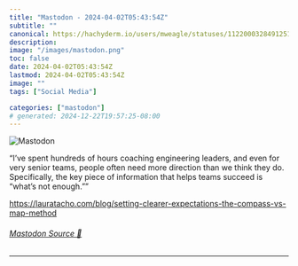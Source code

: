 ```yaml
---
title: "Mastodon - 2024-04-02T05:43:54Z"
subtitle: ""
canonical: https://hachyderm.io/users/mweagle/statuses/112200032849125140
description:
image: "/images/mastodon.png"
toc: false
date: 2024-04-02T05:43:54Z
lastmod: 2024-04-02T05:43:54Z
image: ""
tags: ["Social Media"]

categories: ["mastodon"]
# generated: 2024-12-22T19:57:25-08:00
---
```

![Mastodon](/images/mastodon.png)

<p>“I’ve spent hundreds of hours coaching engineering leaders, and even for very senior teams, people often need more direction than we think they do. Specifically, the key piece of information that helps teams succeed is “what’s not enough.””</p><p><a href="https://lauratacho.com/blog/setting-clearer-expectations-the-compass-vs-map-method" target="_blank" rel="nofollow noopener noreferrer" translate="no"><span class="invisible">https://</span><span class="ellipsis">lauratacho.com/blog/setting-cl</span><span class="invisible">earer-expectations-the-compass-vs-map-method</span></a></p>


###### [Mastodon Source 🐘](https://hachyderm.io/@mweagle/112200032849125140)

___
